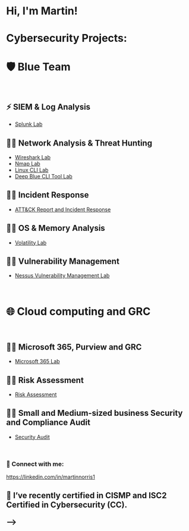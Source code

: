 <h1>Hi, I'm Martin! </h1>
<!DOCTYPE html>
<html class="no-js" lang="en">
<head>

<h1>Cybersecurity Projects:</h1>
    <!--- basic page needs
    ================================================== -->
    <meta charset="utf-8">
    <meta name="description" content="">
    <meta name="author" content="">

<h1>🛡️ Blue Team</h1>
<br>

<h2>⚡ SIEM & Log Analysis</h2>

 - [Splunk Lab](https://github.com/mdnorris1/SplunkLab)

<h2>👨‍💻 Network Analysis & Threat Hunting</h2>

  - [Wireshark Lab](https://github.com/mdnorris1/WiresharkLab)
  - [Nmap Lab](https://github.com/mdnorris1/NmapLab)
  - [Linux CLI Lab](https://github.com/mdnorris1/LinuxCLILab)
  - [Deep Blue CLI Tool Lab](https://github.com/mdnorris1/DeepBlueCLILab)

<h2>👨‍💻 Incident Response</h2>

  - [ATT&CK Report and Incident Response](https://github.com/mdnorris1/ATTACKReportandIR)
    
<h2>👨‍💻 OS & Memory Analysis</h2>

  - [Volatility Lab](https://github.com/mdnorris1/VolatilityLab)
    
<h2>👨‍💻 Vulnerability Management</h2>

  - [Nessus Vulnerability Management Lab](https://github.com/mdnorris1/NessusVulnerabilityLab)

<br>

<h1>🌐 Cloud computing and GRC </h1>
<br>
<h2>👨‍💻 Microsoft 365, Purview and GRC </h2>

  - [Microsoft 365 Lab](https://github.com/mdnorris1/Microsoft365)

<h2>👨‍💻 Risk Assessment</h2>

  - [Risk Assessment](https://github.com/mdnorris1/RiskAssessment)

<h2>👨‍💻 Small and Medium-sized business Security and Compliance Audit</h2>

  - [Security Audit](https://github.com/mdnorris1/SecurityAudit)

<br>    
<h3> 🤳 Connect with me:</h2>
    <!-- mobile specific metas
    ================================================== -->
    <meta name="viewport" content="width=device-width, initial-scale=1">

https://linkedin.com/in/martinnorris1  
   

<h2>
</head>

<body id="top" class="ss-preload">

🌱 I’ve recently certified in CISMP and ISC2 Certified in Cybersecurity (CC).

--></h>
